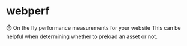 # webperf
 ⏱️ On the fly performance measurements for your website
 This can be helpful when determining whether to preload an asset or not.